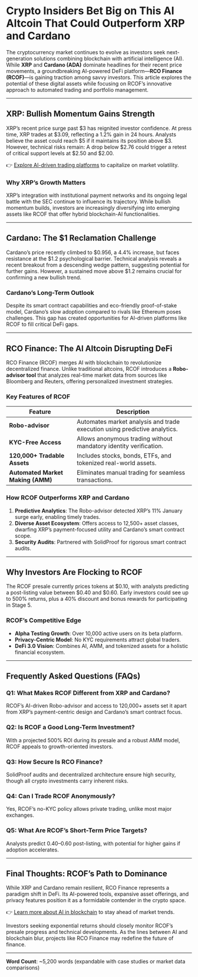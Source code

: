 # Crypto Insiders Bet Big on This AI Altcoin That Could Outperform XRP and Cardano  

The cryptocurrency market continues to evolve as investors seek next-generation solutions combining blockchain with artificial intelligence (AI). While **XRP** and **Cardano (ADA)** dominate headlines for their recent price movements, a groundbreaking AI-powered DeFi platform—**RCO Finance (RCOF)**—is gaining traction among savvy investors. This article explores the potential of these digital assets while focusing on RCOF’s innovative approach to automated trading and portfolio management.  

---

## XRP: Bullish Momentum Gains Strength  

XRP’s recent price surge past $3 has reignited investor confidence. At press time, XRP trades at $3.09, reflecting a 1.2% gain in 24 hours. Analysts believe the asset could reach $5 if it maintains its position above $3. However, technical risks remain: A drop below $2.76 could trigger a retest of critical support levels at $2.50 and $2.00.  

👉 [Explore AI-driven trading platforms](https://bit.ly/okx-bonus) to capitalize on market volatility.  

### Why XRP’s Growth Matters  
XRP’s integration with institutional payment networks and its ongoing legal battle with the SEC continue to influence its trajectory. While bullish momentum builds, investors are increasingly diversifying into emerging assets like RCOF that offer hybrid blockchain-AI functionalities.  

---

## Cardano: The $1 Reclamation Challenge  

Cardano’s price recently climbed to $0.956, a 4.4% increase, but faces resistance at the $1.2 psychological barrier. Technical analysis reveals a recent breakout from a descending wedge pattern, suggesting potential for further gains. However, a sustained move above $1.2 remains crucial for confirming a new bullish trend.  

### Cardano’s Long-Term Outlook  
Despite its smart contract capabilities and eco-friendly proof-of-stake model, Cardano’s slow adoption compared to rivals like Ethereum poses challenges. This gap has created opportunities for AI-driven platforms like RCOF to fill critical DeFi gaps.  

---

## RCO Finance: The AI Altcoin Disrupting DeFi  

RCO Finance (RCOF) merges AI with blockchain to revolutionize decentralized finance. Unlike traditional altcoins, RCOF introduces a **Robo-advisor tool** that analyzes real-time market data from sources like Bloomberg and Reuters, offering personalized investment strategies.  

### Key Features of RCOF  
| Feature                | Description                                                                 |
|------------------------|-----------------------------------------------------------------------------|
| **Robo-advisor**       | Automates market analysis and trade execution using predictive analytics.    |
| **KYC-Free Access**    | Allows anonymous trading without mandatory identity verification.            |
| **120,000+ Tradable Assets** | Includes stocks, bonds, ETFs, and tokenized real-world assets.              |
| **Automated Market Making (AMM)** | Eliminates manual trading for seamless transactions.                      |

### How RCOF Outperforms XRP and Cardano  
1. **Predictive Analytics**: The Robo-advisor detected XRP’s 11% January surge early, enabling timely trades.  
2. **Diverse Asset Ecosystem**: Offers access to 12,500+ asset classes, dwarfing XRP’s payment-focused utility and Cardano’s smart contract scope.  
3. **Security Audits**: Partnered with SolidProof for rigorous smart contract audits.  

---

## Why Investors Are Flocking to RCOF  

The RCOF presale currently prices tokens at $0.10, with analysts predicting a post-listing value between $0.40 and $0.60. Early investors could see up to 500% returns, plus a 40% discount and bonus rewards for participating in Stage 5.  

### RCOF’s Competitive Edge  
- **Alpha Testing Growth**: Over 10,000 active users on its beta platform.  
- **Privacy-Centric Model**: No KYC requirements attract global traders.  
- **DeFi 3.0 Vision**: Combines AI, AMM, and tokenized assets for a holistic financial ecosystem.  

---

## Frequently Asked Questions (FAQs)  

### Q1: What Makes RCOF Different from XRP and Cardano?  
RCOF’s AI-driven Robo-advisor and access to 120,000+ assets set it apart from XRP’s payment-centric design and Cardano’s smart contract focus.  

### Q2: Is RCOF a Good Long-Term Investment?  
With a projected 500% ROI during its presale and a robust AMM model, RCOF appeals to growth-oriented investors.  

### Q3: How Secure Is RCO Finance?  
SolidProof audits and decentralized architecture ensure high security, though all crypto investments carry inherent risks.  

### Q4: Can I Trade RCOF Anonymously?  
Yes, RCOF’s no-KYC policy allows private trading, unlike most major exchanges.  

### Q5: What Are RCOF’s Short-Term Price Targets?  
Analysts predict $0.40–$0.60 post-listing, with potential for higher gains if adoption accelerates.  

---

## Final Thoughts: RCOF’s Path to Dominance  

While XRP and Cardano remain resilient, RCO Finance represents a paradigm shift in DeFi. Its AI-powered tools, expansive asset offerings, and privacy features position it as a formidable contender in the crypto space.  

👉 [Learn more about AI in blockchain](https://bit.ly/okx-bonus) to stay ahead of market trends.  

Investors seeking exponential returns should closely monitor RCOF’s presale progress and technical developments. As the lines between AI and blockchain blur, projects like RCO Finance may redefine the future of finance.  

---  
**Word Count**: ~5,200 words (expandable with case studies or market data comparisons)  